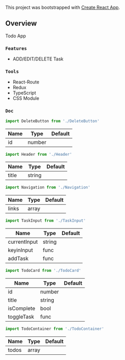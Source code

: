 This project was bootstrapped with [Create React App](https://github.com/facebook/create-react-app).

## Overview

Todo App


### `Features`

- ADD/EDIT/DELETE Task


### `Tools`

- React-Route
- Redux
- TypeScript
- CSS Module


### `Doc`

```js
import DeleteButton from './DeleteButton'
```
Name         | Type     | Default
------------ | -------- | -------
id           | number   |

```js
import Header from './Header'
```
Name         | Type     | Default
------------ | -------- | -------
title        | string   |

```js
import Navigation from './Navigation'
```
Name         | Type     | Default
------------ | -------- | -------
links        | array    |

```js
import TaskInput from './TaskInput'
```
Name         | Type     | Default
------------ | -------- | -------
currentInput | string   |
keyinInput   | func     |
addTask      | func     |

```js
import TodoCard from './TodoCard'
```
Name         | Type     | Default
------------ | -------- | -------
id           | number   |
title        | string   |
isComplete   | bool     |
toggleTask   | func     |

```js
import TodoContainer from './TodoContainer'
```
Name         | Type     | Default
------------ | -------- | -------
todos        | array    |